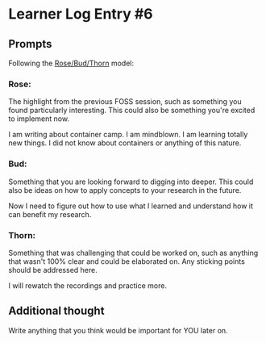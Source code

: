# Learner Log Entry #6

## Prompts
Following the [Rose/Bud/Thorn](https://www.panoramaed.com/blog/rose-bud-thorn-activity-and-worksheet#:~:text=%22Rose%2C%20Bud%2C%20Thorn%22%20is%20a%20mindful%20design%2D,day%2C%20week%2C%20or%20month.) model:


### Rose:
The highlight from the previous FOSS session, such as something you found particularly interesting. This could also be something you're excited to implement now.

I am writing about container camp. 
I am mindblown. I am learning totally new things.
I did not know about containers or anything of this nature.

### Bud: 
Something that you are looking forward to digging into deeper. This could also be ideas on how to apply concepts to your research in the future.

Now I need to figure out how to use what I learned and understand how it can benefit my research.



### Thorn: 
Something that was challenging that could be worked on, such as anything that wasn't 100% clear and could be elaborated on. Any sticking points should be addressed here. 

I will rewatch the recordings and practice more.


## Additional thought
Write anything that you think would be important for YOU later on.
